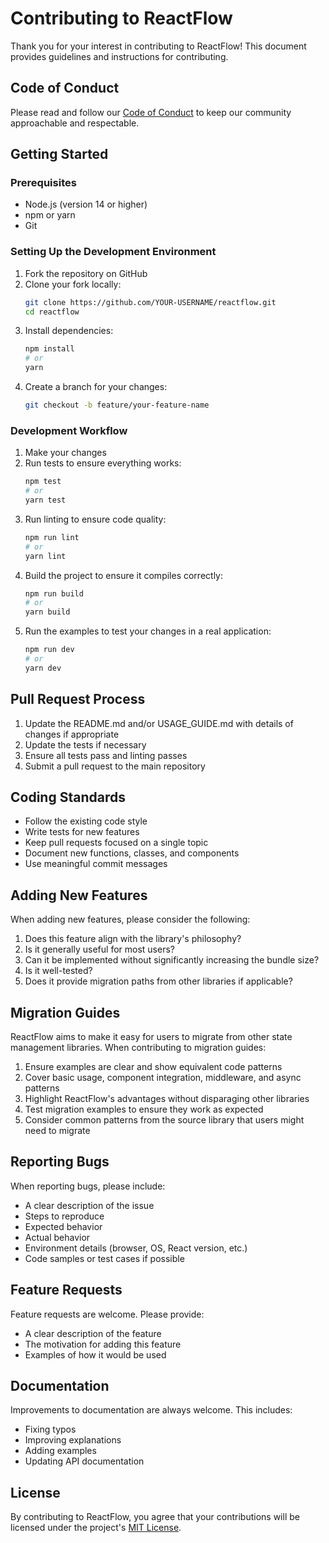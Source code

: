 # Contributing to ReactFlow

Thank you for your interest in contributing to ReactFlow! This document provides guidelines and instructions for contributing.

## Code of Conduct

Please read and follow our [Code of Conduct](./CODE_OF_CONDUCT.md) to keep our community approachable and respectable.

## Getting Started

### Prerequisites

- Node.js (version 14 or higher)
- npm or yarn
- Git

### Setting Up the Development Environment

1. Fork the repository on GitHub
2. Clone your fork locally:
   ```bash
   git clone https://github.com/YOUR-USERNAME/reactflow.git
   cd reactflow
   ```
3. Install dependencies:
   ```bash
   npm install
   # or
   yarn
   ```
4. Create a branch for your changes:
   ```bash
   git checkout -b feature/your-feature-name
   ```

### Development Workflow

1. Make your changes
2. Run tests to ensure everything works:
   ```bash
   npm test
   # or
   yarn test
   ```
3. Run linting to ensure code quality:
   ```bash
   npm run lint
   # or
   yarn lint
   ```
4. Build the project to ensure it compiles correctly:
   ```bash
   npm run build
   # or
   yarn build
   ```
5. Run the examples to test your changes in a real application:
   ```bash
   npm run dev
   # or
   yarn dev
   ```

## Pull Request Process

1. Update the README.md and/or USAGE_GUIDE.md with details of changes if appropriate
2. Update the tests if necessary
3. Ensure all tests pass and linting passes
4. Submit a pull request to the main repository

## Coding Standards

- Follow the existing code style
- Write tests for new features
- Keep pull requests focused on a single topic
- Document new functions, classes, and components
- Use meaningful commit messages

## Adding New Features

When adding new features, please consider the following:

1. Does this feature align with the library's philosophy?
2. Is it generally useful for most users?
3. Can it be implemented without significantly increasing the bundle size?
4. Is it well-tested?
5. Does it provide migration paths from other libraries if applicable?

## Migration Guides

ReactFlow aims to make it easy for users to migrate from other state management libraries. When contributing to migration guides:

1. Ensure examples are clear and show equivalent code patterns
2. Cover basic usage, component integration, middleware, and async patterns
3. Highlight ReactFlow's advantages without disparaging other libraries
4. Test migration examples to ensure they work as expected
5. Consider common patterns from the source library that users might need to migrate

## Reporting Bugs

When reporting bugs, please include:

- A clear description of the issue
- Steps to reproduce
- Expected behavior
- Actual behavior
- Environment details (browser, OS, React version, etc.)
- Code samples or test cases if possible

## Feature Requests

Feature requests are welcome. Please provide:

- A clear description of the feature
- The motivation for adding this feature
- Examples of how it would be used

## Documentation

Improvements to documentation are always welcome. This includes:

- Fixing typos
- Improving explanations
- Adding examples
- Updating API documentation

## License

By contributing to ReactFlow, you agree that your contributions will be licensed under the project's [MIT License](./LICENSE).